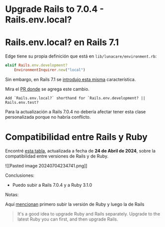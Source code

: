 # Upgrade Rails to 7.0.4 - Rails.env.local?

# Rails.env.local? en Rails 7.1

Edge tiene su propia definición que está en `lib/lunacare/environment.rb`:

```ruby
elsif Rails.env.development?
    EnvironmentInquirer.new("local")
```

Sin embargo, en Rails 7.1 se [introdujo esta misma](https://blog.saeloun.com/2023/06/26/rails-env-local/) característica.

Mira el [PR donde](https://github.com/rails/rails/pull/46786) se agrega este cambio.

```
Add `Rails.env.local?` shorthand for `Rails.env.development? || Rails.env.test?
```

Para la actualización a Rails 7.0.4 no debería afectar tener esta clase personalizada porque no habría conflicto.

# Compatibilidad entre Rails y Ruby

Encontré [esta tabla](https://www.fastruby.io/blog/ruby/rails/versions/compatibility-table.html), actualizada a fecha de **24 de Abril de 2024**, sobre la compatibilidad entre versiones de Rails y de Ruby.

![[Pasted image 20240704234741.png]]

Conclusiones:
- Puedo subir a Rails 7.0.4 y a Ruby 3.1.0

Notas:

Aquí [mencionan](https://guides.rubyonrails.org/upgrading_ruby_on_rails.html#ruby-versions) primero subir la versión de Ruby y luego la de Rails

> It's a good idea to upgrade Ruby and Rails separately. Upgrade to the latest Ruby you can first, and then upgrade Rails.